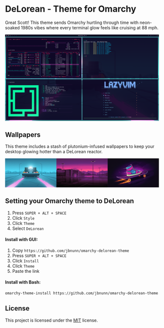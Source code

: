 # DeLorean - Theme for Omarchy

Great Scott! This theme sends Omarchy hurtling through time with neon-soaked 1980s vibes where every terminal glow feels like cruising at 88 mph.

![DeLorean Theme](preview.png)

## Wallpapers

This theme includes a stash of plutonium-infused wallpapers to keep your desktop glowing hotter than a DeLorean reactor.

![Wallpaper Preview](./wallpaper-preview.png)

## Setting your Omarchy theme to DeLorean

1. Press `SUPER + ALT + SPACE`
2. Click `Style`
3. Click `Theme`
4. Select `DeLorean`

#### Install with GUI:

1. Copy `https://github.com/jbnunn/omarchy-delorean-theme`
2. Press `SUPER + ALT + SPACE`
3. Click `Install`
4. Click `Theme`
5. Paste the link 

#### Install with Bash:

```bash
omarchy-theme-install https://github.com/jbnunn/omarchy-delorean-theme.git
```
## License

This project is licensed under the [MIT](LICENSE) license.
